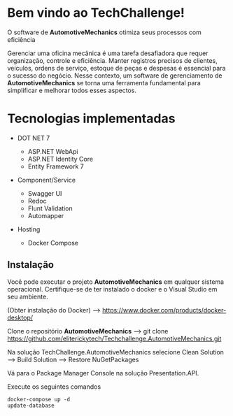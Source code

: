 # Bem vindo ao TechChallenge!

O software de **AutomotiveMechanics** otimiza seus processos com eficiência

Gerenciar uma oficina mecânica é uma tarefa desafiadora que requer organização, controle e eficiência. Manter registros precisos de clientes, veículos, ordens de serviço, estoque de peças e despesas é essencial para o sucesso do negócio. Nesse contexto, um software de gerenciamento de **AutomotiveMechanics** se torna uma ferramenta fundamental para simplificar e melhorar todos esses aspectos.


# Tecnologias implementadas

 - DOT NET 7
	 - ASP.NET WebApi
	 - ASP.NET Identity Core
	 - Entity Framework 7
	 
 - Component/Service
	 - Swagger UI
	 - Redoc
	 - Flunt Validation
	 - Automapper
 - Hosting
	 - Docker Compose

	

## Instalação
Você pode executar o projeto **AutomotiveMechanics** em qualquer sistema operacional. Certifique-se de ter instalado o docker e o Visual Studio em seu ambiente. 

(Obter instalação do Docker) --> https://www.docker.com/products/docker-desktop/

Clone o repositório **AutomotiveMechanics** --> git clone https://github.com/eliterickytech/Techchallenge.AutomotiveMechanics.git

Na solução TechChallenge.AutomotiveMechanics selecione Clean Solution --> Build Solution --> Restore NuGetPackages

Vá para o Package Manager Console na solução Presentation.API.

Execute os seguintes comandos

    docker-compose up -d
    update-database

